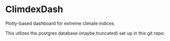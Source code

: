 # ClimdexDash
Plotly-based dashboard for extreme climate indices



This utlizes the postgres database (maybe truncated) set up in this git repo:
